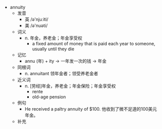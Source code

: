 - annuity
  - 发音
    - 英 /ə'njuːiti/
    - 美 /ə'nuəti/
  - 词义
    - n. 年金，养老金；年金享受权
      - a fixed amount of money that is paid each year to someone, usually until they die
  - 记忆
    - annu (年) + ity → 一年发一次的钱 → 年金
  - 同根词
    - n. annuitant 领年金者；领受养老金者
  - 近义词
    - n. [劳经]年金，养老金；年金保险；年金享受权
      - rente
      - old-age pension
  - 例句
    - He received a paltry annuity of $100. 他收到了微不足道的100美元年金。
  - 补充